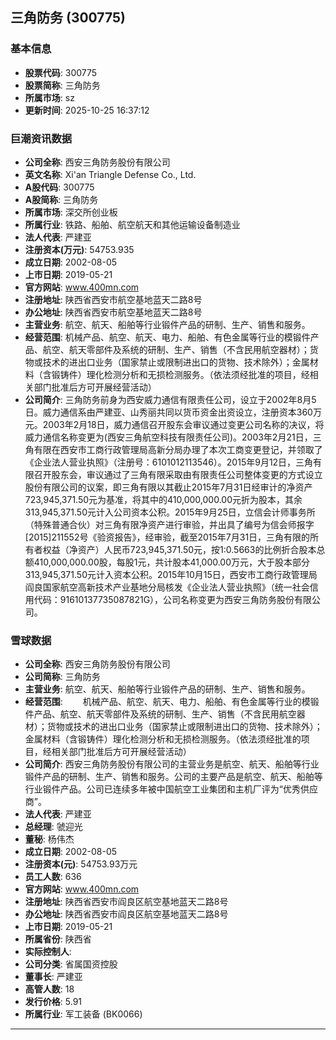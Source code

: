 ## 三角防务 (300775)

### 基本信息

- **股票代码**: 300775
- **股票简称**: 三角防务
- **所属市场**: sz
- **更新时间**: 2025-10-25 16:37:12

### 巨潮资讯数据

- **公司全称**: 西安三角防务股份有限公司
- **英文名称**: Xi'an Triangle Defense Co., Ltd.
- **A股代码**: 300775
- **A股简称**: 三角防务
- **所属市场**: 深交所创业板
- **所属行业**: 铁路、船舶、航空航天和其他运输设备制造业
- **法人代表**: 严建亚
- **注册资本(万元)**: 54753.935
- **成立日期**: 2002-08-05
- **上市日期**: 2019-05-21
- **官方网站**: www.400mn.com
- **注册地址**: 陕西省西安市航空基地蓝天二路8号
- **办公地址**: 陕西省西安市航空基地蓝天二路8号
- **主营业务**: 航空、航天、船舶等行业锻件产品的研制、生产、销售和服务。
- **经营范围**: 机械产品、航空、航天、电力、船舶、有色金属等行业的模锻件产品、航空、航天零部件及系统的研制、生产、销售（不含民用航空器材）；货物或技术的进出口业务（国家禁止或限制进出口的货物、技术除外）；金属材料（含锻铸件）理化检测分析和无损检测服务。（依法须经批准的项目，经相关部门批准后方可开展经营活动）
- **公司简介**: 三角防务前身为西安威力通信有限责任公司，设立于2002年8月5日。威力通信系由严建亚、山秀丽共同以货币资金出资设立，注册资本360万元。2003年2月18日，威力通信召开股东会审议通过变更公司名称的决议，将威力通信名称变更为(西安三角航空科技有限责任公司)。2003年2月21日，三角有限在西安市工商行政管理局高新分局办理了本次工商变更登记，并领取了《企业法人营业执照》（注册号：6101012113546）。2015年9月12日，三角有限召开股东会，审议通过了三角有限采取由有限责任公司整体变更的方式设立股份有限公司的议案，即三角有限以其截止2015年7月31日经审计的净资产723,945,371.50元为基准，将其中的410,000,000.00元折为股本，其余313,945,371.50元计入公司资本公积。2015年9月25日，立信会计师事务所（特殊普通合伙）对三角有限净资产进行审验，并出具了编号为信会师报字[2015]211552号《验资报告》，经审验，截至2015年7月31日，三角有限的所有者权益（净资产）人民币723,945,371.50元，按1:0.5663的比例折合股本总额410,000,000.00股，每股1元，共计股本41,000.00万元，大于股本部分313,945,371.50元计入资本公积。2015年10月15日，西安市工商行政管理局阎良国家航空高新技术产业基地分局核发《企业法人营业执照》（统一社会信用代码：91610137735087821G），公司名称变更为西安三角防务股份有限公司。

### 雪球数据

- **公司全称**: 西安三角防务股份有限公司
- **公司简称**: 三角防务
- **主营业务**: 航空、航天、船舶等行业锻件产品的研制、生产、销售和服务。
- **经营范围**: 　　机械产品、航空、航天、电力、船舶、有色金属等行业的模锻件产品、航空、航天零部件及系统的研制、生产、销售（不含民用航空器材）；货物或技术的进出口业务（国家禁止或限制进出口的货物、技术除外）；金属材料（含锻铸件）理化检测分析和无损检测服务。（依法须经批准的项目，经相关部门批准后方可开展经营活动）
- **公司简介**: 西安三角防务股份有限公司的主营业务是航空、航天、船舶等行业锻件产品的研制、生产、销售和服务。公司的主要产品是航空、航天、船舶等行业锻件产品。公司已连续多年被中国航空工业集团和主机厂评为“优秀供应商”。
- **法人代表**: 严建亚
- **总经理**: 虢迎光
- **董秘**: 杨伟杰
- **成立日期**: 2002-08-05
- **注册资本(元)**: 54753.93万元
- **员工人数**: 636
- **官方网站**: www.400mn.com
- **注册地址**: 陕西省西安市阎良区航空基地蓝天二路8号
- **办公地址**: 陕西省西安市阎良区航空基地蓝天二路8号
- **上市日期**: 2019-05-21
- **所属省份**: 陕西省
- **实际控制人**: 
- **公司分类**: 省属国资控股
- **董事长**: 严建亚
- **高管人数**: 18
- **发行价格**: 5.91
- **所属行业**: 军工装备 (BK0066)

---